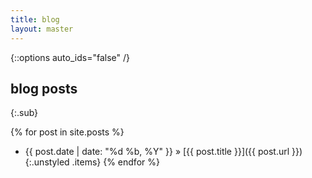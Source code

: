```yaml
---
title: blog
layout: master
---
```


{::options auto_ids="false" /}

blog posts
----------
{:.sub}

{% for post in site.posts %}
* <span class="date light">{{ post.date | date: "%d %b, %Y" }}</span> &raquo; [{{ post.title }}]({{ post.url }})
{:.unstyled .items}
{% endfor %}
